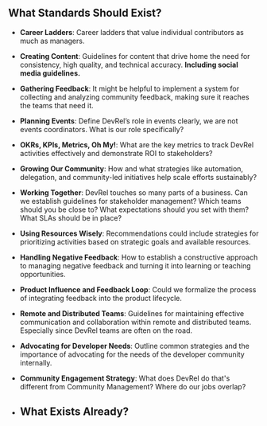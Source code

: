## What Standards Should Exist?

- **Career Ladders**: Career ladders that value individual contributors as much as managers.
- **Creating Content**: Guidelines for content that drive home the need for consistency, high quality, and technical accuracy. **Including social media guidelines.**
- **Gathering Feedback**: It might be helpful to implement a system for collecting and analyzing community feedback, making sure it reaches the teams that need it.
- **Planning Events**: Define DevRel’s role in events clearly, we are not events coordinators. What is our role specifically?
- **OKRs, KPIs, Metrics, Oh My!**: What are the key metrics to track DevRel activities effectively and demonstrate ROI to stakeholders?
- **Growing Our Community**: How and what strategies like automation, delegation, and community-led initiatives help scale efforts sustainably?
- **Working Together**: DevRel touches so many parts of a business. Can we establish guidelines for stakeholder management? Which teams should you be close to? What expectations should you set with them? What SLAs should be in place?
- **Using Resources Wisely**: Recommendations could include strategies for prioritizing activities based on strategic goals and available resources.
- **Handling Negative Feedback**: How to establish a constructive approach to managing negative feedback and turning it into learning or teaching opportunities.
- **Product Influence and Feedback Loop**: Could we formalize the process of integrating feedback into the product lifecycle. 
- **Remote and Distributed Teams**: Guidelines for maintaining effective communication and collaboration within remote and distributed teams. Especially since DevRel teams are often on the road.
- **Advocating for Developer Needs**: Outline common strategies and the importance of advocating for the needs of the developer community internally.
- **Community Engagement Strategy**: What does DevRel do that's different from Community Management? Where do our jobs overlap?

- ## What Exists Already?
